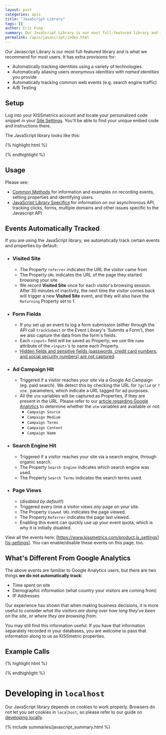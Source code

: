 ```yaml
---
layout: post
categories: apis
title: "JavaScript Library"
tags: []
author: Eric Fung
summary: Our JavaScript Library is our most full-featured library and is what we recommend for most users.
permalink: /apis/javascript/index.html
---
```

Our Javascript Library is our most full-featured library and is what we recommend for most users. It has extra provisions for:

* Automatically tracking identities using a variety of technologies
* Automatically aliasing users *anonymous identities* with *named identities* you provide
* Automatically tracking common web events (e.g. search engine traffic)
* A/B Testing

## Setup

Log into your KISSmetrics account and locate your personalized code snippet in your [Site Settings][settings]. You'll be able to find your unique embed code and instructions there.

The JavaScript library looks like this:

{% highlight html %}
<script type="text/javascript">
  var _kmq = _kmq || [];
  var _kmk = _kmk || 'foo';
  function _kms(u){
    setTimeout(function(){
      var d = document, f = d.getElementsByTagName('script')[0],
      s = d.createElement('script');
      s.type = 'text/javascript'; s.async = true; s.src = u;
      f.parentNode.insertBefore(s, f);
    }, 1);
  }
  _kms('//i.kissmetrics.com/i.js');
  _kms('//doug1izaerwt3.cloudfront.net/' + _kmk + '.1.js');
</script>
{% endhighlight %}

## Usage

Please see:

* [Common Methods][common] for information and examples on recording events, setting properties and identifying users.
* [JavaScript Library Specifics][js-specific] for information on our asynchronous API, tracking clicks, forms, multiple domains and other issues specific to the Javascript API

## Events Automatically Tracked

If you are using the JavaScript library, we automatically track certain events and properties by default:

* ### Visited Site
  * The Property `referrer` indicates the URL the visitor came from
  * The Property `URL` indicates the URL of the page they started browsing your site
  * We record **Visited Site** once for each visitor's browsing session. After 30 minutes of inactivity, the next time the visitor comes back will trigger a new **Visited Site** event, and they will also have the `Returning` Property set to 1.
* ### Form Fields
  * If you set up an event to log a form submission (either through the API call `trackSubmit` or the Event Library's 'Submits a Form'), then we also capture the data from the form's fields.
  * Each `<input>` field will be saved as Property; we use the `name` attribute of the `<input>`'s to name each Property.
  * [Hidden fields and sensitive fields (passwords, credit card numbers, and social security numbers) are not captured][fields-not-tracked].
* ### Ad Campaign Hit
  * Triggered if a visitor reaches your site via a Google Ad Campaign (eg. paid search). We detect this by checking the URL for `?gclid` or `?utm_` parameters, which indicate a URL tagged for ad purposes.
  * All the `utm` variables will be captured as Properties, if they are present in the URL. Please refer to our [article regarding Google Analytics][utm] to determine whether the `utm` variables are available or not:
    * `Campaign Source`
    * `Campaign Medium`
    * `Campaign Terms`
    * `Campaign Content`
    * `Campaign Name`
* ### Search Engine Hit
  * Triggered if a visitor reaches your site via a search engine, through organic search.
  * The Property `Search Engine` indicates which search engine was used.
  * The Property `Search Terms` indicates the search terms used.
* ### Page Views
  * (*disabled by default!*)
  * Triggered every time a visitor views _any_ page on your site.
  * The Property `Viewed URL` indicates the page viewed.
  * The Property `Referrer` indicates the page last viewed.
  * Enabling this event can quickly use up your event quota, which is why it is initially disabled.

View all the events here: [https://www.kissmetrics.com/product.js_settings][js-settings]. You can enable/disable these events on this page, too.

## What's Different From Google Analytics

The above events are familiar to Google Analytics users, but there are two things **we do not automatically track:**

* Time spent on site
* Demographic information (what country your visitors are coming from)
* IP Addresses

Our experience has shown that when making business decisions, it is more useful to consider _what the visitors are doing_ over _how long they've been on the site_, or _where they are browsing from_.

You may still find this information useful. If you have that information separately recorded in your databases, you are welcome to pass that information along to us as KISSmetric properties.

## Example Calls

{% highlight html %}
<script type="text/javascript">
// Identifies the current person as "bob@bob.com" for future events
_kmq.push(['identify', 'bob@bob.com']);  

// Records an event "Viewed Homepage"
_kmq.push(['record', 'Viewed Homepage']);  

/* Records an event "Signed Up" with additional properties 
 * (Plan & Amount) plus related values (Pro & 99.95)
 */
_kmq.push(['record', 'Signed Up', {'Plan':'Pro', 'Amount':99.95}]);  

// Sets the "Gender" property to "Male" for the current person
_kmq.push(['set', {'gender':'male'}]);  

// Connects "bob" and "bob@bob.com" to represent the same person
_kmq.push(['alias', 'bob', 'bob@bob.com']);

/* Records an event "Signed Up" in the past.
 * This demonstrates how to pass the '_t' and '_d' from our
 * specifications as regular KISSmetrics properties.
 * 1234567890 = 13 Feb 2009 23:31:30 GMT
 */  
_kmq.push(['record', 'Signed Up', {'_d':1, '_t':1234567890}])
</script>
{% endhighlight %}

# Developing in `localhost`

Our JavaScript library depends on cookies to work properly. Browsers do not let you set cookies in `localhost`, so please refer to our guide on [developing locally][local].

{% include summaries/javascript_summary.html %}

[utm]: /integrations/utm-variables#google-analytics-8217-auto-tagging-vs-manual-tagging
[js-settings]: https://www.kissmetrics.com/product.js_settings
[settings]:https://www.kissmetrics.com/settings
[local]: /advanced/local-development
[fields-not-tracked]: /apis/javascript/javascript-specific/protected-form-fields

[common]: /apis/common-methods
[js-specific]: /apis/javascript/javascript-specific
